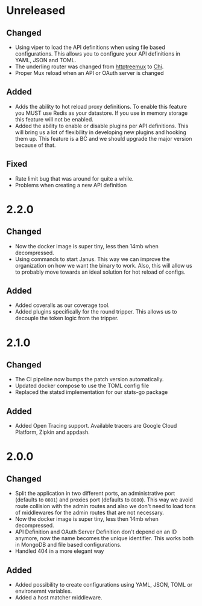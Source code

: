# Unreleased

## Changed

- Using viper to load the API definitions when using file based configurations. This allows you to configure your API definitions in YAML, JSON and TOML.
- The underling router was changed from [httptreemux](https://github.com/dimfeld/httptreemux) to [Chi](https://github.com/pressly/chi).
- Proper Mux reload when an API or OAuth server is changed 

## Added

- Adds the ability to hot reload proxy definitions. To enable this feature you MUST use Redis as your datastore. If you use in memory storage this feature will not be enabled.
- Added the ability to enable or disable plugins per API definitions. This will bring us a lot of flexibility in developing new plugins and hooking them up. This feature is a BC and we should upgrade the major version because of that.

## Fixed

- Rate limit bug that was around for quite a while.
- Problems when creating a new API definition

# 2.2.0

## Changed

- Now the docker image is super tiny, less then 14mb when decompressed.
- Using commands to start Janus. This way we can improve the organization on how we want the binary to work. Also, this will allow us to probably move towards an ideal solution for hot reload of configs.

## Added

- Added coveralls as our coverage tool.
- Added plugins specifically for the round tripper. This allows us to decouple the token logic from the tripper.

# 2.1.0

## Changed

- The CI pipeline now bumps the patch version automatically.
- Updated docker compose to use the TOML config file
- Replaced the statsd implementation for our stats-go package

## Added

- Added Open Tracing support. Available tracers are Google Cloud Platform, Zipkin and appdash.

# 2.0.0

## Changed

- Split the application in two different ports, an administrative port (defaults to `8081`) and proxies port (defaults to `8080`). This way we avoid route collision with the admin routes and also we don't need to load tons of middlewares for the admin routes that are not necessary.
- Now the docker image is super tiny, less then 14mb when decompressed.
- API Definition and OAuth Server Definition don't depend on an ID anymore, now the name becomes the unique identifier. This works both in MongoDB and file based configurations.
- Handled 404 in a more elegant way

## Added

- Added possibility to create configurations using YAML, JSON, TOML or environemnt variables.
- Added a host matcher middleware.